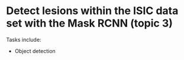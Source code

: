 # Detect lesions within the ISIC data set with the Mask RCNN (topic 3)


Tasks include:
* Object detection

